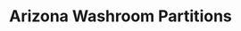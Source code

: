 ---
title: "Arizona Washroom Partitions"
url: /phoenix/arizona-washroom-partitions/
shop: Badezimmer
---